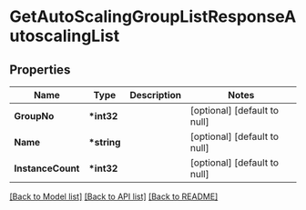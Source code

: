 # GetAutoScalingGroupListResponseAutoscalingList

## Properties

| Name              | Type         | Description | Notes                        |
| ----------------- | ------------ | ----------- | ---------------------------- |
| **GroupNo**       | **\*int32**  |             | [optional] [default to null] |
| **Name**          | **\*string** |             | [optional] [default to null] |
| **InstanceCount** | **\*int32**  |             | [optional] [default to null] |

[[Back to Model list]](../README.md#documentation-for-models) [[Back to API list]](../README.md#documentation-for-api-endpoints) [[Back to README]](../README.md)
